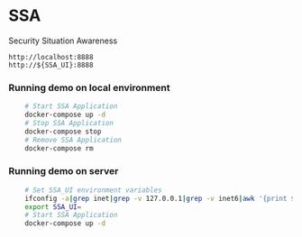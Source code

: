 # SSA
Security Situation Awareness
```
http://localhost:8888
http://${SSA_UI}:8888
```

### Running demo on local environment
```sh
    # Start SSA Application
    docker-compose up -d
    # Stop SSA Application
    docker-compose stop
    # Remove SSA Application
    docker-compose rm
```

### Running demo on server
```sh
    # Set SSA_UI environment variables
    ifconfig -a|grep inet|grep -v 127.0.0.1|grep -v inet6|awk '{print $2}'|tr -d "addr:"
    export SSA_UI=
    # Start SSA Application
    docker-compose up -d
```
